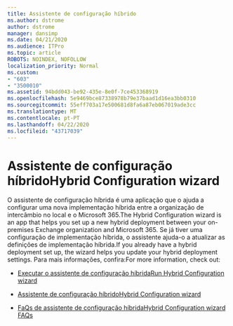```yaml
---
title: Assistente de configuração híbrido
ms.author: dstrome
author: dstrome
manager: dansimp
ms.date: 04/21/2020
ms.audience: ITPro
ms.topic: article
ROBOTS: NOINDEX, NOFOLLOW
localization_priority: Normal
ms.custom:
- "603"
- "3500010"
ms.assetid: 94bdd043-be92-435e-8e0f-7ce453368919
ms.openlocfilehash: 5e9469bce87338978b79e37baad1d16ea3bb0310
ms.sourcegitcommit: 55eff703a17e500681d8fa6a87eb067019ade3cc
ms.translationtype: MT
ms.contentlocale: pt-PT
ms.lasthandoff: 04/22/2020
ms.locfileid: "43717039"
---
```

# <a name="hybrid-configuration-wizard"></a><span data-ttu-id="936eb-102">Assistente de configuração híbrido</span><span class="sxs-lookup"><span data-stu-id="936eb-102">Hybrid Configuration wizard</span></span>

<span data-ttu-id="936eb-103">O assistente de configuração híbrida é uma aplicação que o ajuda a configurar uma nova implementação híbrida entre a organização de intercâmbio no local e o Microsoft 365.</span><span class="sxs-lookup"><span data-stu-id="936eb-103">The Hybrid Configuration wizard is an app that helps you set up a new hybrid deployment between your on-premises Exchange organization and Microsoft 365.</span></span> <span data-ttu-id="936eb-104">Se já tiver uma configuração de implementação híbrida, o assistente ajuda-o a atualizar as definições de implementação híbrida.</span><span class="sxs-lookup"><span data-stu-id="936eb-104">If you already have a hybrid deployment set up, the wizard helps you update your hybrid deployment settings.</span></span> <span data-ttu-id="936eb-105">Para mais informações, confira:</span><span class="sxs-lookup"><span data-stu-id="936eb-105">For more information, check out:</span></span>
  
- [<span data-ttu-id="936eb-106">Executar o assistente de configuração híbrida</span><span class="sxs-lookup"><span data-stu-id="936eb-106">Run Hybrid Configuration wizard</span></span>](https://technet.microsoft.com/library/mt595788%28v=exchg.150%29.aspx)

- [<span data-ttu-id="936eb-107">Assistente de configuração híbrido</span><span class="sxs-lookup"><span data-stu-id="936eb-107">Hybrid Configuration wizard</span></span>](https://technet.microsoft.com/library/hh529921%28v=exchg.150%29.aspx)

- [<span data-ttu-id="936eb-108">FaQs de assistente de configuração híbrida</span><span class="sxs-lookup"><span data-stu-id="936eb-108">Hybrid Configuration wizard FAQs</span></span>](https://technet.microsoft.com/library/mt488940%28v=exchg.150%29.aspx)
